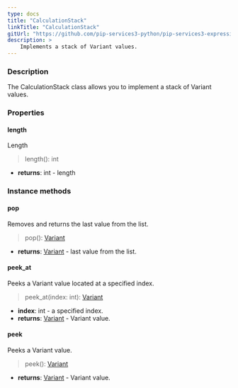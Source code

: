 ```yaml
---
type: docs
title: "CalculationStack"
linkTitle: "CalculationStack"
gitUrl: "https://github.com/pip-services3-python/pip-services3-expressions-python"
description: > 
    Implements a stack of Variant values.
---
```


### Description

The CalculationStack class allows you to implement a stack of Variant values.

### Properties

#### length
Length
> length(): int

- **returns**: int - length


### Instance methods

#### pop
Removes and returns the last value from the list.
> pop(): [Variant](../../variants/variant)

- **returns**: [Variant](../../variants/variant) - last value from the list.

#### peek_at
Peeks a Variant value located at a specified index.
> peek_at(index: int): [Variant](../../variants/variant)

- **index**: int - a specified index.
- **returns**: [Variant](../../variants/variant) - Variant value.

#### peek
Peeks a Variant value.
> peek(): [Variant](../../variants/variant)

- **returns**: [Variant](../../variants/variant) - Variant value.


